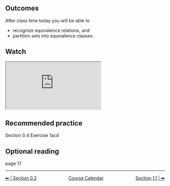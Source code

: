 

## Outcomes
After class time today you will be able to

* recognize equivalence relations, and
* partition sets into equivalence classes.

## Watch
<iframe title="embedded content" src="https://www.youtube.com/embed/PNgli3cnAQs" allowfullscreen="allowfullscreen" allow="accelerometer; autoplay; clipboard-write; encrypted-media; gyroscope; picture-in-picture"></iframe></li>

## Recommended practice
Section 0.4 Exercise 1acd

## Optional reading
page 17


<hr class="dashed double-spacing">

<div class = "justify" style="display:flex;justify-content:space-between;">
    <div sytle="align:left">
        <a class="btn info" href="page:📓 Section 0.3">⬅ | Section 0.3</a>
    </div>
    <div style="align:center">
        <a class="btn warning" href="page:📅 Full Course Schedule - Subject to Change">Course Calendar</a>
    </div>
    <div style="align:right">
        <a class="btn info" href="page:📓 Section 1.1">Section 1.1 | ➡</a>
    </div>
</div>


